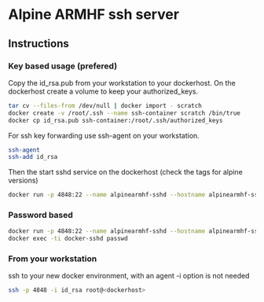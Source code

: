 # Alpine ARMHF ssh server

## Instructions

### Key based usage (prefered)

Copy the id_rsa.pub from your workstation to your dockerhost.
On the dockerhost create a volume to keep your authorized_keys.
```bash
tar cv --files-from /dev/null | docker import - scratch
docker create -v /root/.ssh --name ssh-container scratch /bin/true
docker cp id_rsa.pub ssh-container:/root/.ssh/authorized_keys
```

For ssh key forwarding use ssh-agent on your workstation.
```bash
ssh-agent
ssh-add id_rsa
```

Then the start sshd service on the dockerhost (check the tags for alpine versions)
```bash
docker run -p 4848:22 --name alpinearmhf-sshd --hostname alpinearmhf-sshd --volumes-from ssh-container  -d alpinearmhf-sshd
```

### Password based

```bash
docker run -p 4848:22 --name alpinearmhf-sshd --hostname alpinearmhf-sshd -d alpinearmhf-sshd
docker exec -ti docker-sshd passwd
```

### From your workstation

ssh to your new docker environment, with an agent -i option is not needed
```bash
ssh -p 4848 -i id_rsa root@<dockerhost>
```
